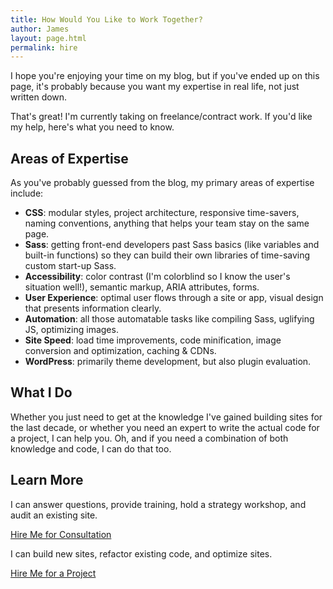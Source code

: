 ```yaml
---
title: How Would You Like to Work Together?
author: James
layout: page.html
permalink: hire
---
```


I hope you're enjoying your time on my blog, but if you've ended up on this page, it's probably because you want my expertise in real life, not just written down.

That's great! I'm currently taking on freelance/contract work. If you'd like my help, here's what you need to know.

## Areas of Expertise

As you've probably guessed from the blog, my primary areas of expertise include:

* **CSS**: modular styles, project architecture, responsive time-savers, naming conventions, anything that helps your team stay on the same page.
* **Sass**: getting front-end developers past Sass basics (like variables and built-in functions) so they can build their own libraries of time-saving custom start-up Sass.
* **Accessibility**: color contrast (I'm colorblind so I know the user's situation well!), semantic markup, ARIA attributes, forms.
* **User Experience**: optimal user flows through a site or app, visual design that presents information clearly.
* **Automation**: all those automatable tasks like compiling Sass, uglifying JS, optimizing images.
* **Site Speed**: load time improvements, code minification, image conversion and optimization, caching & CDNs.
* **WordPress**: primarily theme development, but also plugin evaluation.

## What I Do

Whether you just need to get at the knowledge I've gained building sites for the last decade, or whether you need an expert to write the actual code for a project, I can help you. Oh, and if you need a combination of both knowledge and code, I can do that too.

## Learn More

I can answer questions, provide training, hold a strategy workshop, and audit an existing site.

<a class="button" href="/hire/consulting/">Hire Me for Consultation</a>

I can build new sites, refactor existing code, and optimize sites.

<a class="button" href="/hire/projects/">Hire Me for a Project</a>
